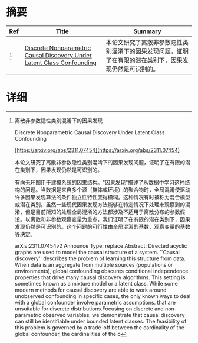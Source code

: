 # 摘要

| Ref | Title | Summary |
| --- | --- | --- |
| [^1] | [Discrete Nonparametric Causal Discovery Under Latent Class Confounding](https://arxiv.org/abs/2311.07454) | 本论文研究了离散非参数隐性类别混淆下的因果发现问题，证明了在有限的潜在类别下，因果发现仍然是可识别的。 |

# 详细

[^1]: 离散非参数隐性类别混淆下的因果发现

    Discrete Nonparametric Causal Discovery Under Latent Class Confounding

    [https://arxiv.org/abs/2311.07454](https://arxiv.org/abs/2311.07454)

    本论文研究了离散非参数隐性类别混淆下的因果发现问题，证明了在有限的潜在类别下，因果发现仍然是可识别的。

    

    有向无环图用于建模系统的因果结构。"因果发现"描述了从数据中学习这种结构的问题。当数据是来自多个源（群体或环境）的聚合物时，全局混淆使驱动许多因果发现算法的条件独立性特性变得模糊。这种情况有时被称为混合模型或潜在类别。虽然一些现代因果发现方法能够在特定情况下处理未观察到的混淆，但是目前所知的处理全局混淆的方法都涉及不适用于离散分布的参数假设。以离散和非参数观察变量为重点，我们证明了在有限的潜在类别下，因果发现仍然是可识别的。这个问题的可行性由全局混淆的基数、观察变量的基数等决定。

    arXiv:2311.07454v2 Announce Type: replace Abstract: Directed acyclic graphs are used to model the causal structure of a system. ``Causal discovery'' describes the problem of learning this structure from data. When data is an aggregate from multiple sources (populations or environments), global confounding obscures conditional independence properties that drive many causal discovery algorithms. This setting is sometimes known as a mixture model or a latent class. While some modern methods for causal discovery are able to work around unobserved confounding in specific cases, the only known ways to deal with a global confounder involve parametric assumptions. that are unsuitable for discrete distributions.Focusing on discrete and non-parametric observed variables, we demonstrate that causal discovery can still be identifiable under bounded latent classes. The feasibility of this problem is governed by a trade-off between the cardinality of the global confounder, the cardinalities of the o
    


